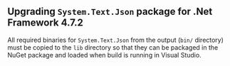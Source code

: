 ﻿## Upgrading `System.Text.Json` package for .Net Framework 4.7.2
All required binaries for `System.Text.Json` from the output (`bin/` directory) must be copied to the `lib` directory so that they can be packaged in the NuGet package and loaded when build is running in Visual Studio.